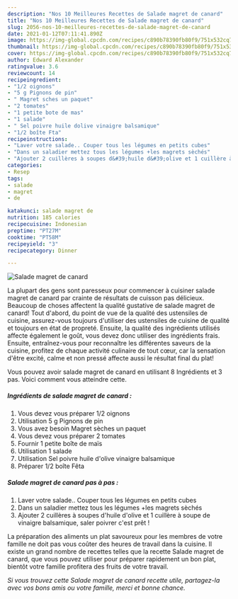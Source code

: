 ```yaml
---
description: "Nos 10 Meilleures Recettes de Salade magret de canard"
title: "Nos 10 Meilleures Recettes de Salade magret de canard"
slug: 2056-nos-10-meilleures-recettes-de-salade-magret-de-canard
date: 2021-01-12T07:11:41.890Z
image: https://img-global.cpcdn.com/recipes/c890b78390fb80f9/751x532cq70/salade-magret-de-canard-photo-principale-de-la-recette.jpg
thumbnail: https://img-global.cpcdn.com/recipes/c890b78390fb80f9/751x532cq70/salade-magret-de-canard-photo-principale-de-la-recette.jpg
cover: https://img-global.cpcdn.com/recipes/c890b78390fb80f9/751x532cq70/salade-magret-de-canard-photo-principale-de-la-recette.jpg
author: Edward Alexander
ratingvalue: 3.6
reviewcount: 14
recipeingredient:
- "1/2 oignons"
- "5 g Pignons de pin"
- " Magret sches un paquet"
- "2 tomates"
- "1 petite bote de mas"
- "1 salade"
- " Sel poivre huile dolive vinaigre balsamique"
- "1/2 boîte Fta"
recipeinstructions:
- "Laver votre salade.. Couper tous les légumes en petits cubes"
- "Dans un saladier mettez tous les légumes +les magrets sèchés"
- "Ajouter 2 cuillères à soupes d&#39;huile d&#39;olive et 1 cuillère à soupe de vinaigre balsamique, saler poivrer c&#39;est prêt !"
categories:
- Resep
tags:
- salade
- magret
- de

katakunci: salade magret de 
nutrition: 185 calories
recipecuisine: Indonesian
preptime: "PT27M"
cooktime: "PT58M"
recipeyield: "3"
recipecategory: Dinner

---
```



![Salade magret de canard](https://img-global.cpcdn.com/recipes/c890b78390fb80f9/751x532cq70/salade-magret-de-canard-photo-principale-de-la-recette.jpg)

La plupart des gens sont paresseux pour commencer à cuisiner salade magret de canard par crainte de résultats de cuisson pas délicieux. Beaucoup de choses affectent la qualité gustative de salade magret de canard! Tout d'abord, du point de vue de la qualité des ustensiles de cuisine, assurez-vous toujours d'utiliser des ustensiles de cuisine de qualité et toujours en état de propreté. Ensuite, la qualité des ingrédients utilisés affecte également le goût, vous devez donc utiliser des ingrédients frais. Ensuite, entraînez-vous pour reconnaître les différentes saveurs de la cuisine, profitez de chaque activité culinaire de tout cœur, car la sensation d'être excité, calme et non pressé affecte aussi le résultat final du plat!

<!--inarticleads1-->

Vous pouvez avoir salade magret de canard en utilisant 8 Ingrédients et 3 pas. Voici comment vous atteindre cette.

##### Ingrédients de salade magret de canard :

1. Vous devez vous préparer 1/2 oignons
1. Utilisation 5 g Pignons de pin
1. Vous avez besoin  Magret sèches un paquet
1. Vous devez vous préparer 2 tomates
1. Fournir 1 petite boîte de maïs
1. Utilisation 1 salade
1. Utilisation  Sel poivre huile d&#39;olive vinaigre balsamique
1. Préparer 1/2 boîte Fêta




<!--inarticleads2-->

##### Salade magret de canard pas à pas :

1. Laver votre salade.. Couper tous les légumes en petits cubes
1. Dans un saladier mettez tous les légumes +les magrets sèchés
1. Ajouter 2 cuillères à soupes d&#39;huile d&#39;olive et 1 cuillère à soupe de vinaigre balsamique, saler poivrer c&#39;est prêt !




<!--inarticleads1-->

<p>
La préparation des aliments un plat savoureux pour les membres de votre famille ne doit pas vous coûter des heures de travail dans la cuisine. Il existe un grand nombre de recettes telles que la recette Salade magret de canard, que vous pouvez utiliser pour préparer rapidement un bon plat, bientôt votre famille profitera des fruits de votre travail.
</p>

<p>
<i>Si vous trouvez cette Salade magret de canard recette utile, partagez-la avec vos bons amis ou votre famille, merci et bonne chance.</i>
</p>
